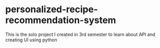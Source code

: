 # personalized-recipe-recommendation-system
This is the solo project I created in 3rd semester to learn about API and creating UI using python 

